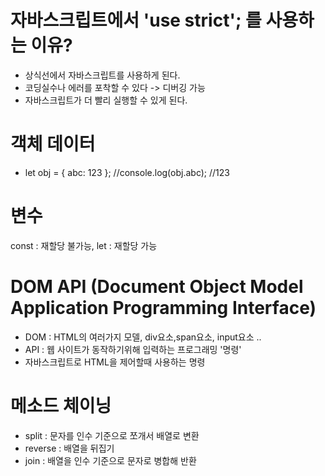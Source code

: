 # 자바스크립트에서 'use strict'; 를 사용하는 이유?
- 상식선에서 자바스크립트를 사용하게 된다.
- 코딩실수나 에러를 포착할 수 있다 -> 디버깅 가능
- 자바스크립트가 더 빨리 실행할 수 있게 된다.

# 객체 데이터
- let obj = { abc: 123 }; //console.log(obj.abc); //123

# 변수
 const : 재할당 불가능, let : 재할당 가능

# DOM API (Document Object Model Application Programming Interface)
- DOM : HTML의 여러가지 모델, div요소,span요소, input요소 ..
- API : 웹 사이트가 동작하기위해 입력하는 프로그래밍 '명령'
- 자바스크립트로 HTML을 제어할때 사용하는 명령

# 메소드 체이닝
- split : 문자를 인수 기준으로 쪼개서 배열로 변환
- reverse : 배열을 뒤집기
- join : 배열을 인수 기준으로 문자로 병합해 반환